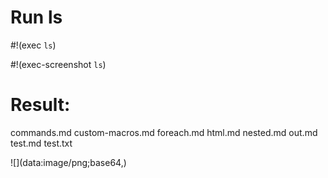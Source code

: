 # Run ls

#!(exec `ls`)

#!(exec-screenshot `ls`)

# Result:

commands.md
custom-macros.md
foreach.md
html.md
nested.md
out.md
test.md
test.txt

![](data:image/png;base64,<image data...>)